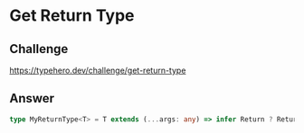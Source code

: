 # Get Return Type

## Challenge

https://typehero.dev/challenge/get-return-type

## Answer

```ts
type MyReturnType<T> = T extends (...args: any) => infer Return ? Return : never;
```